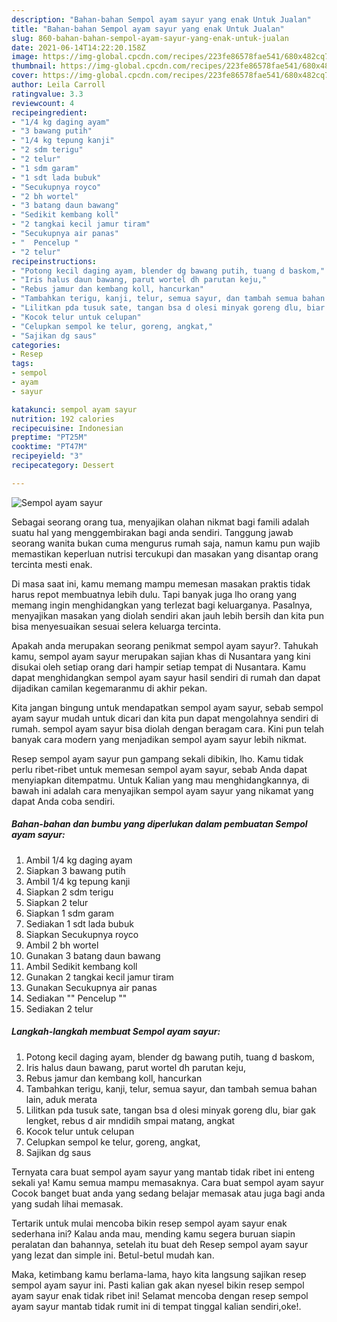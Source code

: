 ```yaml
---
description: "Bahan-bahan Sempol ayam sayur yang enak Untuk Jualan"
title: "Bahan-bahan Sempol ayam sayur yang enak Untuk Jualan"
slug: 860-bahan-bahan-sempol-ayam-sayur-yang-enak-untuk-jualan
date: 2021-06-14T14:22:20.158Z
image: https://img-global.cpcdn.com/recipes/223fe86578fae541/680x482cq70/sempol-ayam-sayur-foto-resep-utama.jpg
thumbnail: https://img-global.cpcdn.com/recipes/223fe86578fae541/680x482cq70/sempol-ayam-sayur-foto-resep-utama.jpg
cover: https://img-global.cpcdn.com/recipes/223fe86578fae541/680x482cq70/sempol-ayam-sayur-foto-resep-utama.jpg
author: Leila Carroll
ratingvalue: 3.3
reviewcount: 4
recipeingredient:
- "1/4 kg daging ayam"
- "3 bawang putih"
- "1/4 kg tepung kanji"
- "2 sdm terigu"
- "2 telur"
- "1 sdm garam"
- "1 sdt lada bubuk"
- "Secukupnya royco"
- "2 bh wortel"
- "3 batang daun bawang"
- "Sedikit kembang koll"
- "2 tangkai kecil jamur tiram"
- "Secukupnya air panas"
- "  Pencelup "
- "2 telur"
recipeinstructions:
- "Potong kecil daging ayam, blender dg bawang putih, tuang d baskom,"
- "Iris halus daun bawang, parut wortel dh parutan keju,"
- "Rebus jamur dan kembang koll, hancurkan"
- "Tambahkan terigu, kanji, telur, semua sayur, dan tambah semua bahan lain, aduk merata"
- "Lilitkan pda tusuk sate, tangan bsa d olesi minyak goreng dlu, biar gak lengket, rebus d air mndidih smpai matang, angkat"
- "Kocok telur untuk celupan"
- "Celupkan sempol ke telur, goreng, angkat,"
- "Sajikan dg saus"
categories:
- Resep
tags:
- sempol
- ayam
- sayur

katakunci: sempol ayam sayur 
nutrition: 192 calories
recipecuisine: Indonesian
preptime: "PT25M"
cooktime: "PT47M"
recipeyield: "3"
recipecategory: Dessert

---
```



![Sempol ayam sayur](https://img-global.cpcdn.com/recipes/223fe86578fae541/680x482cq70/sempol-ayam-sayur-foto-resep-utama.jpg)

Sebagai seorang orang tua, menyajikan olahan nikmat bagi famili adalah suatu hal yang menggembirakan bagi anda sendiri. Tanggung jawab seorang  wanita bukan cuma mengurus rumah saja, namun kamu pun wajib memastikan keperluan nutrisi tercukupi dan masakan yang disantap orang tercinta mesti enak.

Di masa  saat ini, kamu memang mampu memesan masakan praktis tidak harus repot membuatnya lebih dulu. Tapi banyak juga lho orang yang memang ingin menghidangkan yang terlezat bagi keluarganya. Pasalnya, menyajikan masakan yang diolah sendiri akan jauh lebih bersih dan kita pun bisa menyesuaikan sesuai selera keluarga tercinta. 



Apakah anda merupakan seorang penikmat sempol ayam sayur?. Tahukah kamu, sempol ayam sayur merupakan sajian khas di Nusantara yang kini disukai oleh setiap orang dari hampir setiap tempat di Nusantara. Kamu dapat menghidangkan sempol ayam sayur hasil sendiri di rumah dan dapat dijadikan camilan kegemaranmu di akhir pekan.

Kita jangan bingung untuk mendapatkan sempol ayam sayur, sebab sempol ayam sayur mudah untuk dicari dan kita pun dapat mengolahnya sendiri di rumah. sempol ayam sayur bisa diolah dengan beragam cara. Kini pun telah banyak cara modern yang menjadikan sempol ayam sayur lebih nikmat.

Resep sempol ayam sayur pun gampang sekali dibikin, lho. Kamu tidak perlu ribet-ribet untuk memesan sempol ayam sayur, sebab Anda dapat menyiapkan ditempatmu. Untuk Kalian yang mau menghidangkannya, di bawah ini adalah cara menyajikan sempol ayam sayur yang nikamat yang dapat Anda coba sendiri.

<!--inarticleads1-->

##### Bahan-bahan dan bumbu yang diperlukan dalam pembuatan Sempol ayam sayur:

1. Ambil 1/4 kg daging ayam
1. Siapkan 3 bawang putih
1. Ambil 1/4 kg tepung kanji
1. Siapkan 2 sdm terigu
1. Siapkan 2 telur
1. Siapkan 1 sdm garam
1. Sediakan 1 sdt lada bubuk
1. Siapkan Secukupnya royco
1. Ambil 2 bh wortel
1. Gunakan 3 batang daun bawang
1. Ambil Sedikit kembang koll
1. Gunakan 2 tangkai kecil jamur tiram
1. Gunakan Secukupnya air panas
1. Sediakan  &#34;&#34; Pencelup &#34;&#34;
1. Sediakan 2 telur




<!--inarticleads2-->

##### Langkah-langkah membuat Sempol ayam sayur:

1. Potong kecil daging ayam, blender dg bawang putih, tuang d baskom,
1. Iris halus daun bawang, parut wortel dh parutan keju,
1. Rebus jamur dan kembang koll, hancurkan
1. Tambahkan terigu, kanji, telur, semua sayur, dan tambah semua bahan lain, aduk merata
1. Lilitkan pda tusuk sate, tangan bsa d olesi minyak goreng dlu, biar gak lengket, rebus d air mndidih smpai matang, angkat
1. Kocok telur untuk celupan
1. Celupkan sempol ke telur, goreng, angkat,
1. Sajikan dg saus




Ternyata cara buat sempol ayam sayur yang mantab tidak ribet ini enteng sekali ya! Kamu semua mampu memasaknya. Cara buat sempol ayam sayur Cocok banget buat anda yang sedang belajar memasak atau juga bagi anda yang sudah lihai memasak.

Tertarik untuk mulai mencoba bikin resep sempol ayam sayur enak sederhana ini? Kalau anda mau, mending kamu segera buruan siapin peralatan dan bahannya, setelah itu buat deh Resep sempol ayam sayur yang lezat dan simple ini. Betul-betul mudah kan. 

Maka, ketimbang kamu berlama-lama, hayo kita langsung sajikan resep sempol ayam sayur ini. Pasti kalian gak akan nyesel bikin resep sempol ayam sayur enak tidak ribet ini! Selamat mencoba dengan resep sempol ayam sayur mantab tidak rumit ini di tempat tinggal kalian sendiri,oke!.

